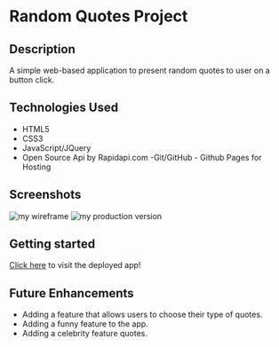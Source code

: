 # Random Quotes Project

## Description

A simple web-based application to present random quotes to user on a button click.

## Technologies Used

- HTML5
- CSS3
- JavaScript/JQuery
- Open Source Api by Rapidapi.com
  -Git/GitHub - Github Pages for Hosting

## Screenshots

![my wireframe]()
![my production version]()

## Getting started

[Click here](#) to visit the deployed app!

## Future Enhancements

- Adding a feature that allows users to choose their type of quotes.
- Adding a funny feature to the app.
- Adding a celebrity feature quotes.

